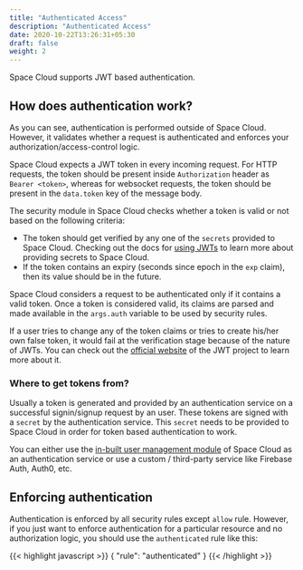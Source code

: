 ```yaml
---
title: "Authenticated Access"
description: "Authenticated Access"
date: 2020-10-22T13:26:31+05:30
draft: false
weight: 2
---
```


Space Cloud supports JWT based authentication. 

## How does authentication work?

As you can see, authentication is performed outside of Space Cloud. However, it validates whether a request is authenticated and enforces your authorization/access-control logic. 

Space Cloud expects a JWT token in every incoming request. For HTTP requests, the token should be present inside `Authorization` header as `Bearer <token>`, whereas for websocket requests, the token should be present in the `data.token` key of the message body.

The security module in Space Cloud checks whether a token is valid or not based on the following criteria:

- The token should get verified by any one of the `secrets` provided to Space Cloud. Checking out the docs for [using JWTs](/security/jwt-based-authentication) to learn more about providing secrets to Space Cloud.
- If the token contains an expiry (seconds since epoch in the `exp` claim), then its value should be in the future.

Space Cloud considers a request to be authenticated only if it contains a valid token. Once a token is considered valid, its claims are parsed and made available in the `args.auth` variable to be used by security rules.

If a user tries to change any of the token claims or tries to create his/her own false token, it would fail at the verification stage because of the nature of JWTs. You can check out the [official website](https://jwt.io) of the JWT project to learn more about it.

### Where to get tokens from?

Usually a token is generated and provided by an authentication service on a successful signin/signup request by an user. These tokens are signed with a `secret` by the authentication service. This `secret` needs to be provided to Space Cloud in order for token based authentication to work. 

You can either use the [in-built user management module](/user-management) of Space Cloud as an authentication service or use a custom / third-party service like Firebase Auth, Auth0, etc.

## Enforcing authentication

Authentication is enforced by all security rules except `allow` rule. However, if you just want to enforce authentication for a particular resource and no authorization logic, you should use the `authenticated` rule like this:

{{< highlight javascript >}}
{
  "rule": "authenticated"
}
{{< /highlight >}}